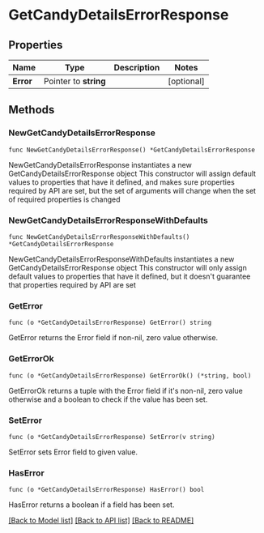 # GetCandyDetailsErrorResponse

## Properties

Name | Type | Description | Notes
------------ | ------------- | ------------- | -------------
**Error** | Pointer to **string** |  | [optional] 

## Methods

### NewGetCandyDetailsErrorResponse

`func NewGetCandyDetailsErrorResponse() *GetCandyDetailsErrorResponse`

NewGetCandyDetailsErrorResponse instantiates a new GetCandyDetailsErrorResponse object
This constructor will assign default values to properties that have it defined,
and makes sure properties required by API are set, but the set of arguments
will change when the set of required properties is changed

### NewGetCandyDetailsErrorResponseWithDefaults

`func NewGetCandyDetailsErrorResponseWithDefaults() *GetCandyDetailsErrorResponse`

NewGetCandyDetailsErrorResponseWithDefaults instantiates a new GetCandyDetailsErrorResponse object
This constructor will only assign default values to properties that have it defined,
but it doesn't guarantee that properties required by API are set

### GetError

`func (o *GetCandyDetailsErrorResponse) GetError() string`

GetError returns the Error field if non-nil, zero value otherwise.

### GetErrorOk

`func (o *GetCandyDetailsErrorResponse) GetErrorOk() (*string, bool)`

GetErrorOk returns a tuple with the Error field if it's non-nil, zero value otherwise
and a boolean to check if the value has been set.

### SetError

`func (o *GetCandyDetailsErrorResponse) SetError(v string)`

SetError sets Error field to given value.

### HasError

`func (o *GetCandyDetailsErrorResponse) HasError() bool`

HasError returns a boolean if a field has been set.


[[Back to Model list]](../README.md#documentation-for-models) [[Back to API list]](../README.md#documentation-for-api-endpoints) [[Back to README]](../README.md)


